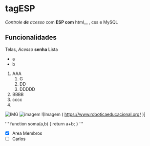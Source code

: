 # tagESP
*Controle **de** acesso* com **ESP com** html__ , css e MySQL
## Funcionalidades
Telas, *Acesso* **senha**
Lista
* a
* b
1. AAA
   1. G
   2. DD
   3. DDDDD
3. BBBB
4. cccc
5. 

![IMG]( https://www.roboticaeducacional.org/ )
![imagem]( https://www.roboticaeducacional.org/ )
![Imagem ( https://www.roboticaeducacional.org/ )]

'''
function soma(a,b) {
return a+b;
}
'''

- [X] Area Membros
- [ ] Carlos
